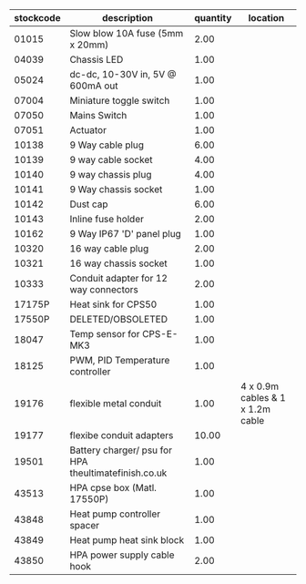 |stockcode|description|quantity|location|
|---------|-----------|--------|--------|
|01015|Slow blow 10A fuse (5mm x 20mm)|2.00||
|04039|Chassis LED|1.00||
|05024|dc-dc, 10-30V in,  5V @ 600mA out|1.00||
|07004|Miniature toggle switch|1.00||
|07050|Mains Switch|1.00||
|07051|Actuator|1.00||
|10138|9 Way cable plug|6.00||
|10139|9 way cable socket|4.00||
|10140|9 way chassis plug|4.00||
|10141|9  Way chassis socket|1.00||
|10142|Dust cap|6.00||
|10143|Inline fuse holder|2.00||
|10162|9 Way IP67 'D' panel plug|1.00||
|10320|16 way cable plug|2.00||
|10321|16 way chassis socket|1.00||
|10333|Conduit adapter for 12 way connectors|2.00||
|17175P|Heat sink for CPS50|1.00||
|17550P|DELETED/OBSOLETED|1.00||
|18047|Temp sensor for CPS-E-MK3|1.00||
|18125|PWM, PID Temperature controller|1.00||
|19176|flexible metal conduit|1.00|4 x 0.9m cables & 1 x 1.2m cable|
|19177|flexibe conduit adapters|10.00||
|19501|Battery charger/ psu for HPA theultimatefinish.co.uk|1.00||
|43513|HPA cpse box (Matl. 17550P)|1.00||
|43848|Heat pump controller spacer|1.00||
|43849|Heat pump heat sink block|1.00||
|43850|HPA power supply cable hook|2.00||
